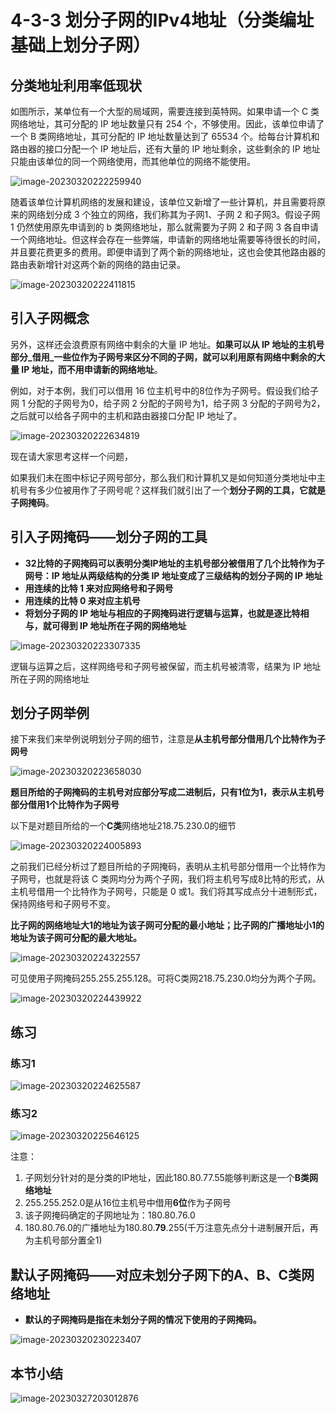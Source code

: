 # 4-3-3 划分子网的IPv4地址（分类编址基础上划分子网）

## 分类地址利用率低现状

如图所示，某单位有一个大型的局域网，需要连接到英特网。如果申请一个 C 类网络地址，其可分配的 IP 地址数量只有 254 个，不够使用。因此，该单位申请了一个 B 类网络地址，其可分配的 IP 地址数量达到了 65534 个。给每台计算机和路由器的接口分配一个 IP 地址后，还有大量的 IP 地址剩余，这些剩余的 IP 地址只能由该单位的同一个网络使用，而其他单位的网络不能使用。

![image-20230320222259940](./assets/image-20230320222259940.png)

随着该单位计算机网络的发展和建设，该单位又新增了一些计算机，并且需要将原来的网络划分成 3 个独立的网络，我们称其为子网1、子网 2 和子网3。假设子网 1 仍然使用原先申请到的 b 类网络地址，那么就需要为子网 2 和子网 3 各自申请一个网络地址。但这样会存在一些弊端，申请新的网络地址需要等待很长的时间，并且要花费更多的费用。即便申请到了两个新的网络地址，这也会使其他路由器的路由表新增针对这两个新的网络的路由记录。

![image-20230320222411815](./assets/image-20230320222411815.png)

## 引入子网概念

另外，这样还会浪费原有网络中剩余的大量 IP 地址。**如果可以从 IP 地址的主机号部分_借用_一些位作为子网号来区分不同的子网，就可以利用原有网络中剩余的大量 IP 地址，而不用申请新的网络地址**。

例如，对于本例，我们可以借用 16 位主机号中的8位作为子网号。假设我们给子网 1 分配的子网号为0，给子网 2 分配的子网号为1，给子网 3 分配的子网号为2，之后就可以给各子网中的主机和路由器接口分配 IP 地址了。

![image-20230320222634819](./assets/image-20230320222634819.png)

现在请大家思考这样一个问题，

如果我们未在图中标记子网号部分，那么我们和计算机又是如何知道分类地址中主机号有多少位被用作了子网号呢？这样我们就引出了一个**划分子网的工具，它就是子网掩码**。 

## 引入子网掩码——划分子网的工具

- **32比特的子网掩码可以表明分类IP地址的主机号部分被借用了几个比特作为子网号：IP 地址从两级结构的分类 IP 地址变成了三级结构的划分子网的 IP 地址**
- **用连续的比特 1 来对应网络号和子网号**
- **用连续的比特 0 来对应主机号**
- **将划分子网的 IP 地址与相应的子网掩码进行逻辑与运算，也就是逐比特相与，就可得到 IP 地址所在子网的网络地址**

![image-20230320223307335](./assets/image-20230320223307335.png)

逻辑与运算之后，这样网络号和子网号被保留，而主机号被清零，结果为 IP 地址所在子网的网络地址

## 划分子网举例

接下来我们来举例说明划分子网的细节，注意是**从主机号部分借用几个比特作为子网号**

![image-20230320223658030](./assets/image-20230320223658030.png)

**题目所给的子网掩码的主机号对应部分写成二进制后，只有1位为1，表示从主机号部分借用1个比特作为子网号**

以下是对题目所给的一个**C类**网络地址218.75.230.0的细节

 ![image-20230320224005893](./assets/image-20230320224005893.png)

之前我们已经分析过了题目所给的子网掩码，表明从主机号部分借用一个比特作为子网号，也就是将该 C 类网均分为两个子网，我们将主机号写成8比特的形式，从主机号借用一个比特作为子网号，只能是 0 或1。我们将其写成点分十进制形式，保持网络号和子网号不变。

**比子网的网络地址大1的地址为该子网可分配的最小地址；比子网的广播地址小1的地址为该子网可分配的最大地址。**

![image-20230320224322557](./assets/image-20230320224322557.png)

可见使用子网掩码255.255.255.128。可将C类网218.75.230.0均分为两个子网。

![image-20230320224439922](./assets/image-20230320224439922.png)



## 练习

### 练习1

![image-20230320224625587](./assets/image-20230320224625587.png)

### 练习2

![image-20230320225646125](./assets/image-20230320225646125.png)

注意：

1. 子网划分针对的是分类的IP地址，因此180.80.77.55能够判断这是一个**B类网络地址**
2. 255.255.252.0是从16位主机号中借用**6位**作为子网号
3. 该子网掩码确定的子网地址为：180.80.76.0
4. 180.80.76.0的广播地址为180.80.**79**.255(千万注意先点分十进制展开后，再为主机号部分置全1)

## 默认子网掩码——对应未划分子网下的A、B、C类网络地址

- **默认的子网掩码是指在未划分子网的情况下使用的子网掩码。**

![image-20230320230223407](./assets/image-20230320230223407.png)

## 本节小结

![image-20230327203012876](./assets/image-20230327203012876.png)
